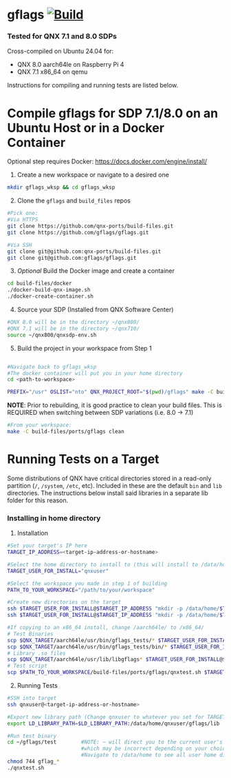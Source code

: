 # gflags [![Build](https://github.com/qnx-ports/build-files/actions/workflows/gflags.yml/badge.svg)](https://github.com/qnx-ports/build-files/actions/workflows/gflags.yml)

### Tested for QNX 7.1 and 8.0 SDPs
Cross-compiled on Ubuntu 24.04 for:
- QNX 8.0 aarch64le on Raspberry Pi 4
- QNX 7.1 x86_64 on qemu

Instructions for compiling and running tests are listed below.

# Compile gflags for SDP 7.1/8.0 on an Ubuntu Host or in a Docker Container
Optional step requires Docker: https://docs.docker.com/engine/install/

1. Create a new workspace or navigate to a desired one
```bash
mkdir gflags_wksp && cd gflags_wksp
```


2. Clone the `gflags` and `build_files` repos
```bash
#Pick one:
#Via HTTPS
git clone https://github.com/qnx-ports/build-files.git
git clone https://github.com/gflags/gflags.git

#Via SSH
git clone git@github.com:qnx-ports/build-files.git
git clone git@github.com:gflags/gflags.git
```

3. *Optional* Build the Docker image and create a container
```bash
cd build-files/docker
./docker-build-qnx-image.sh
./docker-create-container.sh
```

4. Source your SDP (Installed from QNX Software Center)
```bash
#QNX 8.0 will be in the directory ~/qnx800/
#QNX 7.1 will be in the directory ~/qnx710/
source ~/qnx800/qnxsdp-env.sh
```

5. Build the project in your workspace from Step 1
```bash

#Navigate back to gflags_wksp
#The docker container will put you in your home directory
cd <path-to-workspace>

PREFIX="/usr" OSLIST="nto" QNX_PROJECT_ROOT="$(pwd)/gflags" make -C build-files/ports/gflags install -j4

```

**NOTE**: Prior to rebuilding, it is good practice to clean your build files. This is REQUIRED when switching between SDP variations (i.e. 8.0 -> 7.1)

```bash
#From your workspace:
make -C build-files/ports/gflags clean
```

# Running Tests on a Target
Some distributions of QNX have critical directories stored in a read-only partition (`/`, `/system`, `/etc`, etc). Included in these are the default `bin` and `lib` directories. The instructions below install said libraries in a separate lib folder for this reason.


### Installing in home directory
1. Installation
```bash
#Set your target's IP here
TARGET_IP_ADDRESS=<target-ip-address-or-hostname>

#Select the home directory to install to (this will install to /data/home/qnxuser)
TARGET_USER_FOR_INSTALL="qnxuser"

#Select the workspace you made in step 1 of building
PATH_TO_YOUR_WORKSPACE="/path/to/your/workspace"

#Create new directories on the target
ssh $TARGET_USER_FOR_INSTALL@$TARGET_IP_ADDRESS "mkdir -p /data/home/$TARGET_USER_FOR_INSTALL/gflags/lib"
ssh $TARGET_USER_FOR_INSTALL@$TARGET_IP_ADDRESS "mkdir -p /data/home/$TARGET_USER_FOR_INSTALL/gflags/test"

#If copying to an x86_64 install, change /aarch64le/ to /x86_64/
# Test Binaries
scp $QNX_TARGET/aarch64le/usr/bin/gflags_tests/* $TARGET_USER_FOR_INSTALL@$TARGET_IP_ADDRESS:/data/home/$TARGET_USER_FOR_INSTALL/gflags/test
scp $QNX_TARGET/aarch64le/usr/bin/gflags_tests/bin/* $TARGET_USER_FOR_INSTALL@$TARGET_IP_ADDRESS:/data/home/$TARGET_USER_FOR_INSTALL/gflags/test
# Library .so files
scp $QNX_TARGET/aarch64le/usr/lib/libgflags* $TARGET_USER_FOR_INSTALL@$TARGET_IP_ADDRESS:/data/home/$TARGET_USER_FOR_INSTALL/gflags/lib
# Test script
scp $PATH_TO_YOUR_WORKSPACE/build-files/ports/gflags/qnxtest.sh $TARGET_USER_FOR_INSTALL@$TARGET_IP_ADDRESS:/data/home/$TARGET_USER_FOR_INSTALL/gflags/test
```

2. Running Tests
```bash
#SSH into target
ssh qnxuser@<target-ip-address-or-hostname>

#Export new library path (Change qnxuser to whatever you set for TARGET_USER_FOR_INSTALL)
export LD_LIBRARY_PATH=$LD_LIBRARY_PATH:/data/home/qnxuser/gflags/lib

#Run test binary
cd ~/gflags/test        #NOTE: ~ will direct you to the current user's home directory,
                        #which may be incorrect depending on your choices above.
                        #Navigate to /data/home to see all user home directories
chmod 744 gflag_*
./qnxtest.sh
```